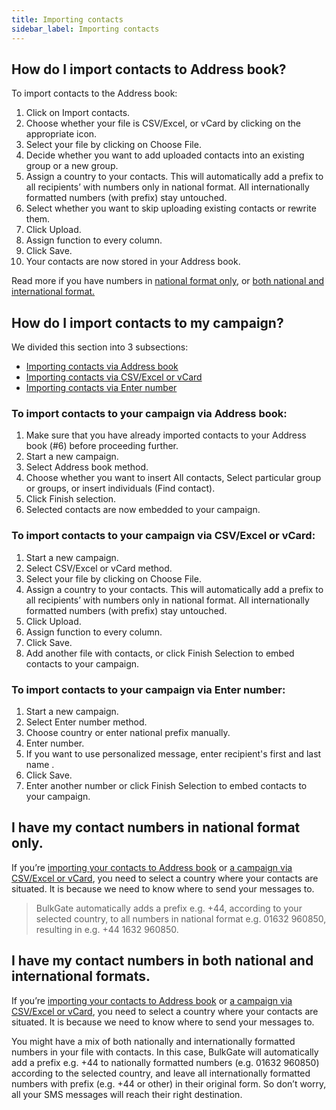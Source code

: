 ```yaml
---
title: Importing contacts
sidebar_label: Importing contacts
---
```


## How do I import contacts to Address book?
To import contacts to the Address book:
1.	Click on Import contacts.
2.	Choose whether your file is CSV/Excel, or vCard by clicking on the appropriate icon.
3.	Select your file by clicking on Choose File.
4.	Decide whether you want to add uploaded contacts into an existing group or a new group.
5.	Assign a country to your contacts. This will automatically add a prefix to all recipients’ with numbers only in national format. All internationally formatted numbers (with prefix) stay untouched.
6.	Select whether you want to skip uploading existing contacts or rewrite them.
7.	Click Upload.
8.	Assign function to every column.
9.	Click Save.
10.	Your contacts are now stored in your Address book.

Read more if you have numbers in [national format only](#i-have-my-contact-numbers-in-national-format-only), or [both national and international format.](#i-have-my-contact-numbers-in-both-national-and-international-formats)

## How do I import contacts to my campaign?
We divided this section into 3 subsections:
- [Importing contacts via Address book](#to-import-contacts-to-your-campaign-via-address-book)
- [Importing contacts via CSV/Excel or vCard](#to-import-contacts-to-your-campaign-via-csv-excel-or-vcard)
- [Importing contacts via Enter number](#to-import-contacts-to-your-campaign-via-enter-number)

### To import contacts to your campaign via Address book:
1.	Make sure that you have already imported contacts to your Address book (#6) before proceeding further.
2.	Start a new campaign.
3.	Select Address book method.
4.	Choose whether you want to insert All contacts, Select particular group or groups, or insert individuals (Find contact).
5.	Click Finish selection.
6.	Selected contacts are now embedded to your campaign.

### To import contacts to your campaign via CSV/Excel or vCard:
1.	Start a new campaign.
2.	Select CSV/Excel or vCard method.
3.	Select your file by clicking on Choose File.
4.	Assign a country to your contacts. This will automatically add a prefix to all recipients’ with numbers only in national format. All internationally formatted numbers (with prefix) stay untouched.
5.	Click Upload.
6.	Assign function to every column.
7.	Click Save.
8.	Add another file with contacts, or click Finish Selection to embed contacts to your campaign.

### To import contacts to your campaign via Enter number:
1.	Start a new campaign.
2.	Select Enter number method.
3.	Choose country or enter national prefix manually.
4.	Enter number.
5.	If you want to use personalized message, enter recipient's first and last name  .
6.	Click Save.
7.	Enter another number or click Finish Selection to embed contacts to your campaign.

## I have my contact numbers in national format only.
If you’re [importing your contacts to Address book](#how-do-i-import-contacts-to-address-book) or [a campaign via CSV/Excel or vCard](#how-do-i-import-contacts-to-my-campaign), you need to select a country where your contacts are situated. It is because we need to know where to send your messages to. 

>BulkGate automatically adds a prefix e.g. +44, according to your selected country, to all numbers in national format e.g. 01632 960850, resulting in e.g. +44 1632 960850.

## I have my contact numbers in both national and international formats.
If you’re [importing your contacts to Address book](#how-do-i-import-contacts-to-address-book) or [a campaign via CSV/Excel or vCard](#how-do-i-import-contacts-to-my-campaign), you need to select a country where your contacts are situated. It is because we need to know where to send your messages to. 

You might have a mix of both nationally and internationally formatted numbers in your file with contacts. In this case, BulkGate will automatically add a prefix e.g. +44 to nationally formatted numbers (e.g. 01632 960850) according to the selected country, and leave all internationally formatted numbers with prefix (e.g. +44 or other) in their original form. So don’t worry, all your SMS messages will reach their right destination.
